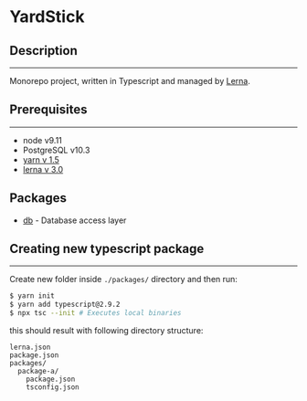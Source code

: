 # YardStick

## Description
---

Monorepo project, written in Typescript and managed by [Lerna](https://github.com/lerna/lerna).


## Prerequisites
---

* node v9.11
* PostgreSQL v10.3
* [yarn v 1.5](https://yarnpkg.com/lang/en/)
* [lerna v 3.0](https://github.com/lerna/lerna)

## Packages

* [db](packages/db) - Database access layer


## Creating new typescript package
---

Create new folder inside `./packages/` directory and then run:

```bash
$ yarn init
$ yarn add typescript@2.9.2
$ npx tsc --init # Executes local binaries
```

this should result with following directory structure:

```
lerna.json
package.json
packages/
  package-a/
    package.json
    tsconfig.json
```
